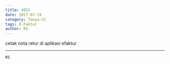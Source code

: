 ```yaml
---
title: 4915
date: 2017-07-19
category: Tanya-SC
tags: E-Faktur
author: RS
---
```


cetak nota retur di aplikasi efaktur

---



`RS`
